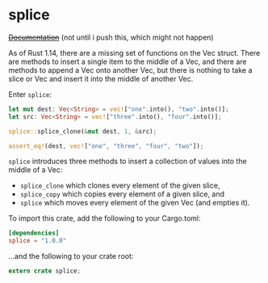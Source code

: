 # splice

~~[Documentation](https://docs.rs/splice)~~ (not until i push this, which might not happen)

As of Rust 1.14, there are a missing set of functions on the Vec struct. There are methods to insert
a single item to the middle of a Vec, and there are methods to append a Vec onto another Vec, but
there is nothing to take a slice or Vec and insert it into the middle of another Vec.

Enter `splice`:

```rust
let mut dest: Vec<String> = vec!["one".into(), "two".into()];
let src: Vec<String> = vec!["three".into(), "four".into()];

splice::splice_clone(&mut dest, 1, &src);

assert_eq!(dest, vec!["one", "three", "four", "two"]);
```

`splice` introduces three methods to insert a collection of values into the middle of a Vec:

* `splice_clone` which clones every element of the given slice,
* `splice_copy` which copies every element of a given slice, and
* `splice` which moves every element of the given Vec (and empties it).

To import this crate, add the following to your Cargo.toml:

```toml
[dependencies]
splice = "1.0.0"
```

...and the following to your crate root:

```rust
extern crate splice;
```
